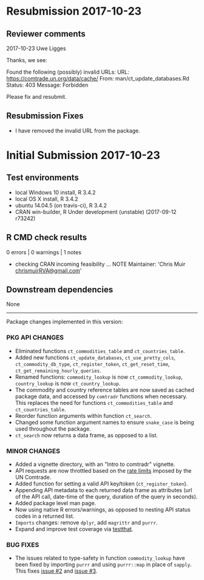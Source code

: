 # Resubmission 2017-10-23

## Reviewer comments

2017-10-23 Uwe Ligges

Thanks, we see:

Found the following (possibly) invalid URLs:
  URL: https://comtrade.un.org/data/cache/
    From: man/ct_update_databases.Rd
    Status: 403
    Message: Forbidden

Please fix and resubmit.

## Resubmission Fixes

* I have removed the invalid URL from the package.

# Initial Submission 2017-10-23

## Test environments
* local Windows 10 install, R 3.4.2
* local OS X install, R 3.4.2
* ubuntu 14.04.5 (on travis-ci), R 3.4.2
* CRAN win-builder, R Under development (unstable) (2017-09-12 r73242)

## R CMD check results
0 errors | 0 warnings | 1 notes

* checking CRAN incoming feasibility ... NOTE
Maintainer: 'Chris Muir <chrismuirRVA@gmail.com>'

## Downstream dependencies
None

---

Package changes implemented in this version:

### PKG API CHANGES

* Eliminated functions `ct_commodities_table` and `ct_countries_table`.
* Added new functions `ct_update_databases`, `ct_use_pretty_cols`, `ct_commodity_db_type`, `ct_register_token`, `ct_get_reset_time`, `ct_get_remaining_hourly_queries`.
* Renamed functions: `commodity_lookup` is now `ct_commodity_lookup`, `country_lookup` is now `ct_country_lookup`.
* The commodity and country reference tables are now saved as cached package data, and accessed by `comtradr` functions when necessary. This replaces the need for functions `ct_commodities_table` and `ct_countries_table`.
* Reorder function arguments within function `ct_search`.
* Changed some function argument names to ensure `snake_case` is being used throughout the package.
* `ct_search` now returns a data frame, as opposed to a list.

### MINOR CHANGES

* Added a vignette directory, with an "Intro to comtradr" vignette.
* API requests are now throttled based on the [rate limits](https://comtrade.un.org/data/doc/api/#Limits) imposed by the UN Comtrade.
* Added function for setting a valid API key/token (`ct_register_token`).
* Appending API metadata to each returned data frame as attributes (url of the API call, date-time of the query, duration of the query in seconds).
* Added package level man page.
* Now using native R errors/warnings, as opposed to nesting API status codes in a returned list.
* `Imports` changes: remove `dplyr`, add `magrittr` and `purrr`.
* Expand and improve test coverage via [testthat](https://github.com/hadley/testthat).

### BUG FIXES

* The issues related to type-safety in function `commodity_lookup` have been fixed by importing `purrr` and using `purrr::map` in place of `sapply`. This fixes [issue #2](https://github.com/ropensci/comtradr/issues/2) and [issue #3](https://github.com/ropensci/comtradr/issues/3).
